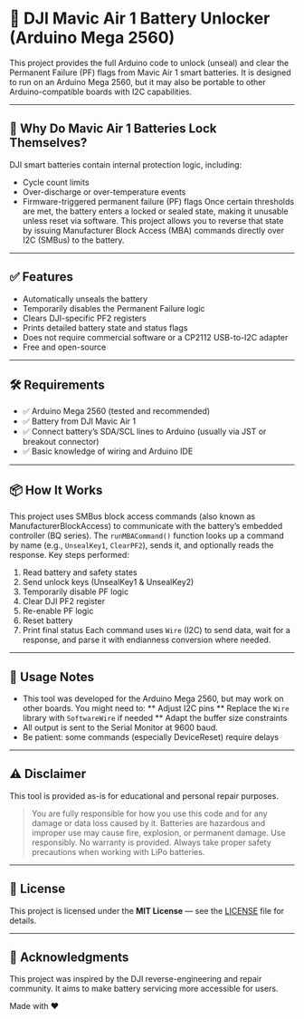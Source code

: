 # 🔋 DJI Mavic Air 1 Battery Unlocker (Arduino Mega 2560)

This project provides the full Arduino code to unlock (unseal) and clear the Permanent Failure (PF) flags from Mavic Air 1 smart batteries. It is designed to run on an Arduino Mega 2560, but it may also be portable to other Arduino-compatible boards with I2C capabilities.

---

## 🚨 Why Do Mavic Air 1 Batteries Lock Themselves?

DJI smart batteries contain internal protection logic, including:
* Cycle count limits
* Over-discharge or over-temperature events
* Firmware-triggered permanent failure (PF) flags
Once certain thresholds are met, the battery enters a locked or sealed state, making it unusable unless reset via software. This project allows you to reverse that state by issuing Manufacturer Block Access (MBA) commands directly over I2C (SMBus) to the battery.

---

## ✅ Features
* Automatically unseals the battery
* Temporarily disables the Permanent Failure logic
* Clears DJI-specific PF2 registers
* Prints detailed battery state and status flags
* Does not require commercial software or a CP2112 USB-to-I2C adapter
* Free and open-source

---

## 🛠️ Requirements

* ✅ Arduino Mega 2560 (tested and recommended)
* ✅ Battery from DJI Mavic Air 1
* ✅ Connect battery’s SDA/SCL lines to Arduino (usually via JST or breakout connector)
* ✅ Basic knowledge of wiring and Arduino IDE

---

## 📦 How It Works

This project uses SMBus block access commands (also known as ManufacturerBlockAccess) to communicate with the battery’s embedded controller (BQ series). The `runMBACommand()` function looks up a command by name (e.g., `UnsealKey1`, `ClearPF2`), sends it, and optionally reads the response.
Key steps performed:
1. Read battery and safety states
2. Send unlock keys (UnsealKey1 & UnsealKey2)
3. Temporarily disable PF logic
4. Clear DJI PF2 register
5. Re-enable PF logic
6. Reset battery
7. Print final status
Each command uses `Wire` (I2C) to send data, wait for a response, and parse it with endianness conversion where needed.

---

## 📌 Usage Notes

* This tool was developed for the Arduino Mega 2560, but may work on other boards. You might need to:
** Adjust I2C pins
** Replace the `Wire` library with `SoftwareWire` if needed
** Adapt the buffer size constraints
* All output is sent to the Serial Monitor at 9600 baud.
* Be patient: some commands (especially DeviceReset) require delays

---

## ⚠️ Disclaimer

This tool is provided as-is for educational and personal repair purposes.
> You are fully responsible for how you use this code and for any damage or data loss caused by it.
> Batteries are hazardous and improper use may cause fire, explosion, or permanent damage.
Use responsibly. No warranty is provided. Always take proper safety precautions when working with LiPo batteries.

---

## 🪪 License

This project is licensed under the **MIT License** — see the [LICENSE](LICENSE) file for details.

---

## 🧠 Acknowledgments

This project was inspired by the DJI reverse-engineering and repair community. It aims to make battery servicing more accessible for users.

Made with ❤️